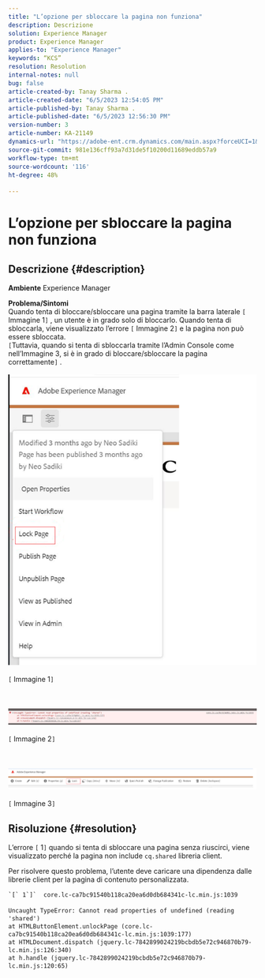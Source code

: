 ```yaml
---
title: "L’opzione per sbloccare la pagina non funziona"
description: Descrizione
solution: Experience Manager
product: Experience Manager
applies-to: "Experience Manager"
keywords: “KCS”
resolution: Resolution
internal-notes: null
bug: false
article-created-by: Tanay Sharma .
article-created-date: "6/5/2023 12:54:05 PM"
article-published-by: Tanay Sharma .
article-published-date: "6/5/2023 12:56:30 PM"
version-number: 3
article-number: KA-21149
dynamics-url: "https://adobe-ent.crm.dynamics.com/main.aspx?forceUCI=1&pagetype=entityrecord&etn=knowledgearticle&id=cf70090a-a003-ee11-8f6e-6045bd0065b6"
source-git-commit: 981e136cff93a7d31de5f10200d11689eddb57a9
workflow-type: tm+mt
source-wordcount: '116'
ht-degree: 48%

---
```


# L’opzione per sbloccare la pagina non funziona

## Descrizione {#description}

<b>Ambiente</b>
Experience Manager


<b>Problema/Sintomi</b><br>Quando tenta di bloccare/sbloccare una pagina tramite la barra laterale `[` Immagine 1`]` , un utente è in grado solo di bloccarlo. Quando tenta di sbloccarla, viene visualizzato l’errore `[` Immagine 2`]` e la pagina non può essere sbloccata. <br>`[`Tuttavia, quando si tenta di sbloccarla tramite l’Admin Console come nell’Immagine 3, si è in grado di bloccare/sbloccare la pagina correttamente`]` .<br><br>![](assets/___d770090a-a003-ee11-8f6e-6045bd0065b6___.png)<br><br>`[` Immagine 1`]` <br><br> <br><br>![](assets/___dd70090a-a003-ee11-8f6e-6045bd0065b6___.png)<br><br>`[` Immagine 2`]` <br><br> <br><br>![](assets/___df70090a-a003-ee11-8f6e-6045bd0065b6___.png)<br><br>`[` Immagine 3`]` <br>

## Risoluzione {#resolution}


L’errore `[` 1`]`  quando si tenta di sbloccare una pagina senza riuscirci, viene visualizzato perché la pagina non include `cq.shared` libreria client.

Per risolvere questo problema, l’utente deve caricare una dipendenza dalle librerie client per la pagina di contenuto personalizzata.




```
`[` 1`]`  core.lc-ca7bc91540b118ca20ea6d0db684341c-lc.min.js:1039

Uncaught TypeError: Cannot read properties of undefined (reading 'shared')
at HTMLButtonElement.unlockPage (core.lc-ca7bc91540b118ca20ea6d0db684341c-lc.min.js:1039:177)
at HTMLDocument.dispatch (jquery.lc-7842899024219bcbdb5e72c946870b79-lc.min.js:126:340)
at h.handle (jquery.lc-7842899024219bcbdb5e72c946870b79-lc.min.js:120:65)
```



